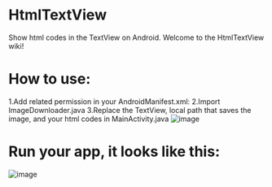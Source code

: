# HtmlTextView
Show html codes in the TextView on Android.
Welcome to the HtmlTextView wiki!
# How to use:
1.Add related permission in your AndroidManifest.xml:
  <uses-permission android:name="android.permission.INTERNET"/>
  <uses-permission android:name="android.permission.WRITE_EXTERNAL_STORAGE" />
2.Import ImageDownloader.java
3.Replace the TextView, local path that saves the image, and your html codes in MainActivity.java
![image](https://github.com/ITAnt/HtmlTextView/new/master/screenshots/2.png)

# Run your app, it looks like this:

![image](https://github.com/ITAnt/HtmlTextView/new/master/screenshots/1.png)
